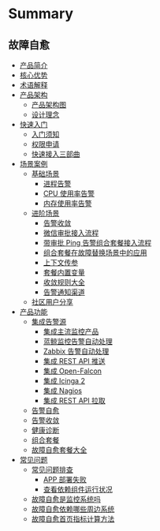 # Summary

## 故障自愈
* [产品简介](产品白皮书/Intro/README.md)
* [核心优势](产品白皮书/Intro/Advantage.md)
* [术语解释](产品白皮书/concepts/Concepts_Terminology.md)
* [产品架构]()
    * [产品架构图](产品白皮书/concepts/Product_Architecture.md)
    * [设计理念](产品白皮书/concepts/fta_solutions.md)
* [快速入门]()
    * [入门须知](产品白皮书/quickstart/README.md) 
    * [权限申请](产品白皮书/quickstart/perm.md)
    * [快速接入三部曲](产品白皮书/quickstart/Create_Diskclear_Fta_Solutions.md)
* [场景案例]()
    * [基础场景]()
        * [进程告警](产品白皮书/guide/Process_Miss_Alarm.md)
        * [CPU 使用率告警](产品白皮书/guide/Cpu_Usage_Alarm.md)
        * [内存使用率告警](产品白皮书/guide/Mem_Usage_Alarm.md)
    * [进阶场景]()
        * [告警收敛](产品白皮书/guide/Alarm_Convergence.md)
        * [微信审批接入流程](产品白皮书/guide/WeChat_approval_access_process.md)
        * [带审批 Ping 告警组合套餐接入流程](产品白皮书/guide/Approval_of_ping_alarm_combination_package_access_process.md)
        * [组合套餐在故障替换场景中的应用](产品白皮书/guide/ping_Unreachable_fault_replacement_package.md)
        * [上下文传参](产品白皮书/guide/Context_Parameters.md)
        * [套餐内置变量](产品白皮书/guide/Solutions_Parameters.md)
        * [收敛规则大全](产品白皮书/guide/Convergence_Rules.md)
        * [告警通知渠道](产品白皮书/guide/Notification.md)
    * [社区用户分享](产品白皮书/guide/Community_users_share_cases.md)
* [产品功能]()
    * [集成告警源]()
        * [集成主流监控产品](产品白皮书/functions/Integrated_Mainstream_Monitoring_Products.md)
        * [蓝鲸监控告警自动处理](产品白皮书/functions/Bkmonitor_Alarm_processing_automation.md)
        * [Zabbix 告警自动处理](产品白皮书/functions/Zabbix_Alarm_processing_automation.md)
        * [集成 REST API 推送](产品白皮书/functions/REST_API_PUSH_Alarm_processing_automation.md)
        * [集成 Open-Falcon](产品白皮书/functions/Integrated_Openfalcon.md)
        * [集成 Icinga 2](产品白皮书/functions/Integrated_Icinga2.md)
        * [集成 Nagios](产品白皮书/functions/Integrated_Nagios.md)
        * [集成 REST API 拉取](产品白皮书/functions/Integrated_RestAPI_Pull.md)
    * [告警自愈](产品白皮书/functions/Alarm_Automatic_Processing.md)
    * [告警收敛](产品白皮书/functions/Alarm_Convergence.md)
    * [健康诊断](产品白皮书/functions/Health_diagnosis.md)
    * [组合套餐](产品白皮书/functions/Combination_Solution.md)
    * [故障自愈套餐大全](产品白皮书/functions/Many_Solutions.md)
* [常见问题]()
    * [常见问题排查]()
        * [APP 部署失败](产品白皮书/faq/Deploy_SaaS_Fail_on_Production.md)
        * [查看依赖组件运行状况](产品白皮书/faq/Check_Health.md)
    * [故障自愈是监控系统吗](产品白皮书/faq/Wheather_bk_fta_solutions_Monitor.md)
    * [故障自愈依赖哪些周边系统](产品白皮书/faq/Fta_Need_Etc.md)
    * [故障自愈首页指标计算方法](产品白皮书/faq/HomePage_Metrics.md)